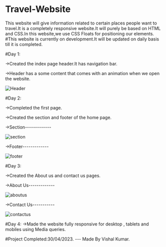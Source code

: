 # Travel-Website
This website will give information  related to certain places people want to travel.It is a completely responsive website.It will purely be based on HTML and CSS.In this website,we use CSS Floats for positioning our elements.
#This website is currently on development.It will be updated on daily basis till it is completed.


#Day 1:

->Created the index page header.It has navigation bar.

->Header has a some content that comes with an animation when we open the website.

![Header](https://user-images.githubusercontent.com/92950796/235235849-363a55d6-60d6-411c-8908-0ba7888df640.jpg)

#Day 2:

->Completed the first page.

->Created the section and footer of the home page.

->Section-------------

![section](https://user-images.githubusercontent.com/92950796/235326740-5d2fbb4f-5304-40c8-903f-c8053332bc19.jpg)

->Footer-------------


![footer](https://user-images.githubusercontent.com/92950796/235326771-e04d988a-d135-4e6d-8449-40ea0c9783cc.jpg)


#Day 3:

->Created the About us and contact us pages.

->About Us-------------

![aboutus](https://user-images.githubusercontent.com/92950796/235353884-aed98d5f-16d2-4ac5-a1cd-5258c9baaeb9.jpg)

->Contact Us-----------


![contactus](https://user-images.githubusercontent.com/92950796/235353911-042b248f-0f4a-488b-be7d-388be8ed6286.jpg)

#Day 4:
->Made the website fully responsive for desktop , tablets and mobiles using Media queries.

#Project Completed:30/04/2023.                                                                                                               --- Made By Vishal Kumar.
